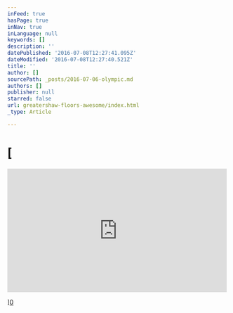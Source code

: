 ```yaml
---
inFeed: true
hasPage: true
inNav: true
inLanguage: null
keywords: []
description: ''
datePublished: '2016-07-08T12:27:41.095Z'
dateModified: '2016-07-08T12:27:40.521Z'
title: ''
author: []
sourcePath: _posts/2016-07-06-olympic.md
authors: []
publisher: null
starred: false
url: greatershaw-floors-awesome/index.html
_type: Article

---
```

# [

<iframe src="https://player.vimeo.com/video/141459347" width="500" height="281" frameborder="0" webkitallowfullscreen="" mozallowfullscreen="" allowfullscreen="" style=""></iframe>

][0]

[0]: %3Ciframe%20src=